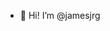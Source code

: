 - 👋 Hi! I’m @jamesjrg

<!---
jamesjrg/jamesjrg is a ✨ special ✨ repository because its `README.md` (this file) appears on your GitHub profile.
You can click the Preview link to take a look at your changes.
--->
